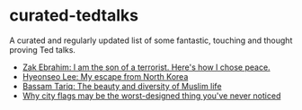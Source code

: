# curated-tedtalks
A curated and regularly updated list of some fantastic, touching and thought proving Ted talks.

* [Zak Ebrahim: I am the son of a terrorist. Here's how I chose peace.](https://www.youtube.com/watch?v=lyR-K2CZIHQ)
* [Hyeonseo Lee: My escape from North Korea](https://www.youtube.com/watch?v=PdxPCeWw75k)
* [Bassam Tariq: The beauty and diversity of Muslim life](https://www.youtube.com/watch?v=x1177phymxY)
* [Why city flags may be the worst-designed thing you've never noticed](https://www.ted.com/talks/roman_mars_why_city_flags_may_be_the_worst_designed_thing_you_ve_never_noticed)
